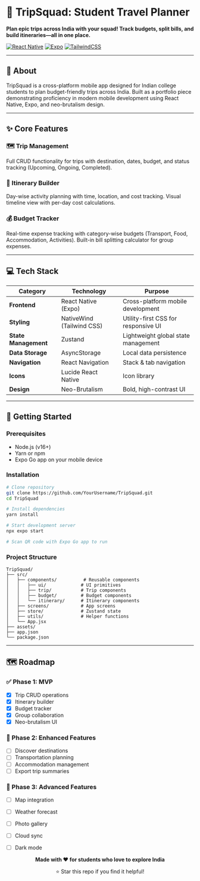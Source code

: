 # 🚀 TripSquad: Student Travel Planner

**Plan epic trips across India with your squad! Track budgets, split bills, and build itineraries—all in one place.**

[![React Native](https://img.shields.io/badge/React_Native-20232A?style=for-the-badge&logo=react&logoColor=61DAFB)](https://reactnative.dev/)
[![Expo](https://img.shields.io/badge/Expo-000020?style=for-the-badge&logo=expo&logoColor=white)](https://expo.dev/)
[![TailwindCSS](https://img.shields.io/badge/Tailwind_CSS-38B2AC?style=for-the-badge&logo=tailwind-css&logoColor=white)](https://tailwindcss.com/)

---

## 📱 About

TripSquad is a cross-platform mobile app designed for Indian college students to plan budget-friendly trips across India. Built as a portfolio piece demonstrating proficiency in modern mobile development using React Native, Expo, and neo-brutalism design.

---

## ✨ Core Features

### 🗺️ Trip Management
Full CRUD functionality for trips with destination, dates, budget, and status tracking (Upcoming, Ongoing, Completed).

### 📅 Itinerary Builder
Day-wise activity planning with time, location, and cost tracking. Visual timeline view with per-day cost calculations.

### 💰 Budget Tracker
Real-time expense tracking with category-wise budgets (Transport, Food, Accommodation, Activities). Built-in bill splitting calculator for group expenses.

---

## 💻 Tech Stack

| Category | Technology | Purpose |
|----------|-----------|---------|
| **Frontend** | React Native (Expo) | Cross-platform mobile development |
| **Styling** | NativeWind (Tailwind CSS) | Utility-first CSS for responsive UI |
| **State Management** | Zustand | Lightweight global state management |
| **Data Storage** | AsyncStorage | Local data persistence |
| **Navigation** | React Navigation | Stack & tab navigation |
| **Icons** | Lucide React Native | Icon library |
| **Design** | Neo-Brutalism | Bold, high-contrast UI |

---

## 🚀 Getting Started

### Prerequisites
- Node.js (v16+)
- Yarn or npm
- Expo Go app on your mobile device

### Installation

```bash
# Clone repository
git clone https://github.com/YourUsername/TripSquad.git
cd TripSquad

# Install dependencies
yarn install

# Start development server
npx expo start

# Scan QR code with Expo Go app to run
```

### Project Structure

```
TripSquad/
├── src/
│   ├── components/          # Reusable components
│   │   ├── ui/             # UI primitives
│   │   ├── trip/           # Trip components
│   │   ├── budget/         # Budget components
│   │   └── itinerary/      # Itinerary components
│   ├── screens/            # App screens
│   ├── store/              # Zustand state
│   ├── utils/              # Helper functions
│   └── App.jsx
├── assets/
├── app.json
└── package.json
```

---

## 🗺️ Roadmap

### ✅ Phase 1: MVP
- [x] Trip CRUD operations
- [x] Itinerary builder
- [x] Budget tracker
- [x] Group collaboration
- [x] Neo-brutalism UI

### 🚧 Phase 2: Enhanced Features
- [ ] Discover destinations
- [ ] Transportation planning
- [ ] Accommodation management
- [ ] Export trip summaries

### 📅 Phase 3: Advanced Features
- [ ] Map integration
- [ ] Weather forecast
- [ ] Photo gallery
- [ ] Cloud sync
- [ ] Dark mode



<div align="center">

**Made with ❤️ for students who love to explore India**

⭐ Star this repo if you find it helpful!

</div>
